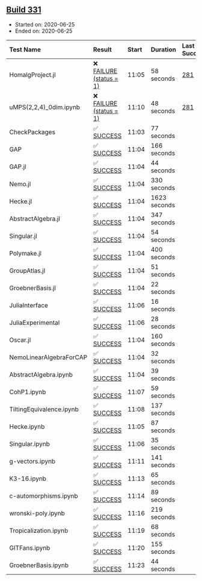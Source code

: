 ## [Build 331](https://oscarci.mathematik.uni-kl.de/job/oscar-stable/331/)

* Started on: 2020-06-25
* Ended on: 2020-06-25

| Test Name    | Result | Start | Duration | Last Success | First Failure |
|:-------------|:-------|:------|:---------|:-------------|:--------------|
| HomalgProject.jl | ❌ [FAILURE (status = 1)](https://oscarci.mathematik.uni-kl.de/job/oscar-stable/331/artifact/logs/build-331/HomalgProject.jl.log) | 11:05 | 58 seconds | [281](https://oscarci.mathematik.uni-kl.de/job/oscar-stable/281/) | [282](https://oscarci.mathematik.uni-kl.de/job/oscar-stable/282/) |
| uMPS(2,2,4)_0dim.ipynb | ❌ [FAILURE (status = 1)](https://oscarci.mathematik.uni-kl.de/job/oscar-stable/331/artifact/logs/build-331/uMPS-2-2-4-_0dim.ipynb.log) | 11:10 | 48 seconds | [281](https://oscarci.mathematik.uni-kl.de/job/oscar-stable/281/) | [282](https://oscarci.mathematik.uni-kl.de/job/oscar-stable/282/) |
| CheckPackages | ✅ [SUCCESS](https://oscarci.mathematik.uni-kl.de/job/oscar-stable/331/artifact/logs/build-331/CheckPackages.log) | 11:03 | 77 seconds |  |  |
| GAP | ✅ [SUCCESS](https://oscarci.mathematik.uni-kl.de/job/oscar-stable/331/artifact/logs/build-331/GAP.log) | 11:04 | 166 seconds |  |  |
| GAP.jl | ✅ [SUCCESS](https://oscarci.mathematik.uni-kl.de/job/oscar-stable/331/artifact/logs/build-331/GAP.jl.log) | 11:04 | 44 seconds |  |  |
| Nemo.jl | ✅ [SUCCESS](https://oscarci.mathematik.uni-kl.de/job/oscar-stable/331/artifact/logs/build-331/Nemo.jl.log) | 11:04 | 330 seconds |  |  |
| Hecke.jl | ✅ [SUCCESS](https://oscarci.mathematik.uni-kl.de/job/oscar-stable/331/artifact/logs/build-331/Hecke.jl.log) | 11:04 | 1623 seconds |  |  |
| AbstractAlgebra.jl | ✅ [SUCCESS](https://oscarci.mathematik.uni-kl.de/job/oscar-stable/331/artifact/logs/build-331/AbstractAlgebra.jl.log) | 11:04 | 347 seconds |  |  |
| Singular.jl | ✅ [SUCCESS](https://oscarci.mathematik.uni-kl.de/job/oscar-stable/331/artifact/logs/build-331/Singular.jl.log) | 11:04 | 54 seconds |  |  |
| Polymake.jl | ✅ [SUCCESS](https://oscarci.mathematik.uni-kl.de/job/oscar-stable/331/artifact/logs/build-331/Polymake.jl.log) | 11:04 | 400 seconds |  |  |
| GroupAtlas.jl | ✅ [SUCCESS](https://oscarci.mathematik.uni-kl.de/job/oscar-stable/331/artifact/logs/build-331/GroupAtlas.jl.log) | 11:04 | 51 seconds |  |  |
| GroebnerBasis.jl | ✅ [SUCCESS](https://oscarci.mathematik.uni-kl.de/job/oscar-stable/331/artifact/logs/build-331/GroebnerBasis.jl.log) | 11:04 | 22 seconds |  |  |
| JuliaInterface | ✅ [SUCCESS](https://oscarci.mathematik.uni-kl.de/job/oscar-stable/331/artifact/logs/build-331/JuliaInterface.log) | 11:06 | 16 seconds |  |  |
| JuliaExperimental | ✅ [SUCCESS](https://oscarci.mathematik.uni-kl.de/job/oscar-stable/331/artifact/logs/build-331/JuliaExperimental.log) | 11:06 | 28 seconds |  |  |
| Oscar.jl | ✅ [SUCCESS](https://oscarci.mathematik.uni-kl.de/job/oscar-stable/331/artifact/logs/build-331/Oscar.jl.log) | 11:04 | 160 seconds |  |  |
| NemoLinearAlgebraForCAP | ✅ [SUCCESS](https://oscarci.mathematik.uni-kl.de/job/oscar-stable/331/artifact/logs/build-331/NemoLinearAlgebraForCAP.log) | 11:04 | 32 seconds |  |  |
| AbstractAlgebra.ipynb | ✅ [SUCCESS](https://oscarci.mathematik.uni-kl.de/job/oscar-stable/331/artifact/logs/build-331/AbstractAlgebra.ipynb.log) | 11:04 | 39 seconds |  |  |
| CohP1.ipynb | ✅ [SUCCESS](https://oscarci.mathematik.uni-kl.de/job/oscar-stable/331/artifact/logs/build-331/CohP1.ipynb.log) | 11:07 | 59 seconds |  |  |
| TiltingEquivalence.ipynb | ✅ [SUCCESS](https://oscarci.mathematik.uni-kl.de/job/oscar-stable/331/artifact/logs/build-331/TiltingEquivalence.ipynb.log) | 11:08 | 137 seconds |  |  |
| Hecke.ipynb | ✅ [SUCCESS](https://oscarci.mathematik.uni-kl.de/job/oscar-stable/331/artifact/logs/build-331/Hecke.ipynb.log) | 11:05 | 87 seconds |  |  |
| Singular.ipynb | ✅ [SUCCESS](https://oscarci.mathematik.uni-kl.de/job/oscar-stable/331/artifact/logs/build-331/Singular.ipynb.log) | 11:06 | 35 seconds |  |  |
| g-vectors.ipynb | ✅ [SUCCESS](https://oscarci.mathematik.uni-kl.de/job/oscar-stable/331/artifact/logs/build-331/g-vectors.ipynb.log) | 11:11 | 141 seconds |  |  |
| K3-16.ipynb | ✅ [SUCCESS](https://oscarci.mathematik.uni-kl.de/job/oscar-stable/331/artifact/logs/build-331/K3-16.ipynb.log) | 11:13 | 65 seconds |  |  |
| c-automorphisms.ipynb | ✅ [SUCCESS](https://oscarci.mathematik.uni-kl.de/job/oscar-stable/331/artifact/logs/build-331/c-automorphisms.ipynb.log) | 11:14 | 89 seconds |  |  |
| wronski-poly.ipynb | ✅ [SUCCESS](https://oscarci.mathematik.uni-kl.de/job/oscar-stable/331/artifact/logs/build-331/wronski-poly.ipynb.log) | 11:16 | 219 seconds |  |  |
| Tropicalization.ipynb | ✅ [SUCCESS](https://oscarci.mathematik.uni-kl.de/job/oscar-stable/331/artifact/logs/build-331/Tropicalization.ipynb.log) | 11:19 | 68 seconds |  |  |
| GITFans.ipynb | ✅ [SUCCESS](https://oscarci.mathematik.uni-kl.de/job/oscar-stable/331/artifact/logs/build-331/GITFans.ipynb.log) | 11:20 | 155 seconds |  |  |
| GroebnerBasis.ipynb | ✅ [SUCCESS](https://oscarci.mathematik.uni-kl.de/job/oscar-stable/331/artifact/logs/build-331/GroebnerBasis.ipynb.log) | 11:23 | 44 seconds |  |  |
